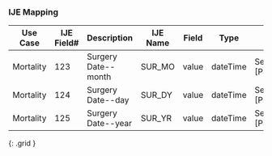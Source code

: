 ### IJE Mapping

| **Use Case** |  **IJE Field#**   |  **Description**  | **IJE Name**  |  **Field**  |  **Type**  | **Value Set**  |
| :---------: | --------------- | ------------ | ------------- | ---------- | ---------- | -------------- |
| Mortality | 123 | Surgery Date--month | SUR_MO | value |dateTime |See [PartialDatesAndTimes] |
| Mortality | 124 | Surgery Date--day | SUR_DY | value |dateTime |See [PartialDatesAndTimes] |
| Mortality | 125 | Surgery Date--year | SUR_YR | value |dateTime |See [PartialDatesAndTimes] |
{: .grid }
